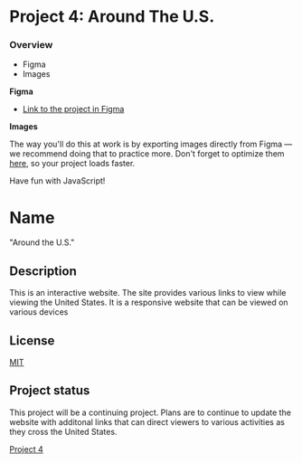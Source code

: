 # Project 4: Around The U.S.

### Overview

* Figma
* Images

**Figma**

* [Link to the project in Figma](https://www.figma.com/file/mUgu8OSHWE0M6p6vfwmdu9/Sprint-4-Around-The-U.S.-desktop-mobile?node-id=0%3A1)

**Images**

The way you'll do this at work is by exporting images directly from Figma — we recommend doing that to practice more. Don't forget to optimize them [here](https://tinypng.com/), so your project loads faster. 

Have fun with JavaScript!
# Name
 "Around the U.S." 

 ## Description
 This is an interactive website.  The site provides various links to view while viewing the United States.  It is a responsive website that can be viewed on various devices


## License
[MIT](https://choosealicense.com/licenses/mit/)

## Project status
 This project will be a continuing project. Plans are to continue to update the website with additonal links that can direct viewers to various activities as they cross the United States.

 [Project 4](https://rman223.github.io/web_project_4/ "Around the U.S.")